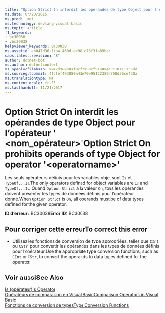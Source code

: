 ```yaml
---
title: "Option Strict On interdit les opérandes de type Object pour l’opérateur &#39; &lt;nom_opérateur&gt;&#39;"
ms.date: 07/20/2015
ms.prod: .net
ms.technology: devlang-visual-basic
ms.topic: article
f1_keywords:
- bc30038
- vbc30038
helpviewer_keywords: BC30038
ms.assetid: eb047d36-1fb4-460d-ae98-c76f31a89bed
caps.latest.revision: "8"
author: dotnet-bot
ms.author: dotnetcontent
ms.openlocfilehash: 9987d268492f0cf7a50cf51499e63c18a11135dd
ms.sourcegitcommit: 4f3fef493080a43e70e951223894768d36ce430a
ms.translationtype: MT
ms.contentlocale: fr-FR
ms.lasthandoff: 11/21/2017
---
```

# <a name="option-strict-on-prohibits-operands-of-type-object-for-operator-39ltoperatornamegt39"></a><span data-ttu-id="269ac-102">Option Strict On interdit les opérandes de type Object pour l’opérateur &#39; &lt;nom_opérateur&gt;&#39;</span><span class="sxs-lookup"><span data-stu-id="269ac-102">Option Strict On prohibits operands of type Object for operator &#39;&lt;operatorname&gt;&#39;</span></span>
<span data-ttu-id="269ac-103">Les seuls opérateurs définis pour les variables objet sont `Is` et `TypeOf...Is`.</span><span class="sxs-lookup"><span data-stu-id="269ac-103">The only operators defined for object variables are `Is` and `TypeOf...Is`.</span></span> <span data-ttu-id="269ac-104">Quand `Option Strict` a la valeur `On`, tous les opérandes doivent présenter les types de données définis pour l’opérateur donné.</span><span class="sxs-lookup"><span data-stu-id="269ac-104">When `Option Strict` is `On`, all operands must be of data types defined for the given operator.</span></span>  
  
 <span data-ttu-id="269ac-105">**ID d’erreur :** BC30038</span><span class="sxs-lookup"><span data-stu-id="269ac-105">**Error ID:** BC30038</span></span>  
  
## <a name="to-correct-this-error"></a><span data-ttu-id="269ac-106">Pour corriger cette erreur</span><span class="sxs-lookup"><span data-stu-id="269ac-106">To correct this error</span></span>  
  
-   <span data-ttu-id="269ac-107">Utilisez les fonctions de conversion de type appropriées, telles que `CInt` ou `CStr`, pour convertir les opérandes dans les types de données définis pour l’opérateur.</span><span class="sxs-lookup"><span data-stu-id="269ac-107">Use the appropriate type conversion functions, such as `CInt` or `CStr`, to convert the operands to data types defined for the operator.</span></span>  
  
## <a name="see-also"></a><span data-ttu-id="269ac-108">Voir aussi</span><span class="sxs-lookup"><span data-stu-id="269ac-108">See Also</span></span>  
 [<span data-ttu-id="269ac-109">Is (opérateur)</span><span class="sxs-lookup"><span data-stu-id="269ac-109">Is Operator</span></span>](../../visual-basic/language-reference/operators/is-operator.md)  
 [<span data-ttu-id="269ac-110">Opérateurs de comparaison en Visual Basic</span><span class="sxs-lookup"><span data-stu-id="269ac-110">Comparison Operators in Visual Basic</span></span>](../../visual-basic/programming-guide/language-features/operators-and-expressions/comparison-operators.md)  
 [<span data-ttu-id="269ac-111">Fonctions de conversion de types</span><span class="sxs-lookup"><span data-stu-id="269ac-111">Type Conversion Functions</span></span>](../../visual-basic/language-reference/functions/type-conversion-functions.md)
